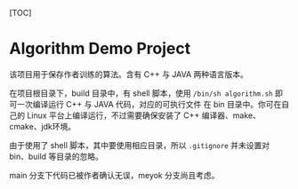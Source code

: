 
[TOC]

# Algorithm Demo Project

该项目用于保存作者训练的算法。含有 C++ 与 JAVA 两种语言版本。

在项目根目录下，build 目录中，有 shell 脚本，使用 `/bin/sh algorithm.sh` 即可一次编译运行 C++ 与 JAVA 代码，对应的可执行文件
在 bin 目录中。你可在自己的 Linux 平台上编译运行，不过需要确保安装了 C++ 编译器、make、cmake、jdk环境。

由于使用了 shell 脚本，其中要使用相应目录，所以 `.gitignore` 并未设置对 bin、build 等目录的忽略。

main 分支下代码已被作者确认无误，meyok 分支尚且考虑。